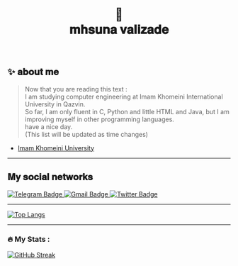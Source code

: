 <h1 align="center">
🤍<br>𝐦𝐡𝐬𝐮𝐧𝐚 𝐯𝐚𝐥𝐢𝐳𝐚𝐝𝐞
</h1>
<br>

## ✨ 𝐚𝐛𝐨𝐮𝐭 𝐦𝐞

> Now that you are reading this text : <br>
I am studying computer engineering at Imam Khomeini International University in Qazvin.<br>
So far, I am only fluent in C, Python and little HTML and Java, but I am improving myself in other programming languages.<br>
have a nice day.<br>
(This list will be updated as time changes)

- [Imam Khomeini University](http://www.ikiu.ac.ir/fa/)

---

## 𝐌𝐲 𝐬𝐨𝐜𝐢𝐚𝐥 𝐧𝐞𝐭𝐰𝐨𝐫𝐤𝐬

<div id="badges">
  <a href="http://t.me/mhsuna">
    <img src="https://img.shields.io/badge/Telegram-black?style=for-the-badge&logo=Telegram&logoColor=white" alt="Telegram Badge"/>
  </a>
  <a href="fvalizade2004@gmail.com">
    <img src="https://img.shields.io/badge/Gmail-black?style=for-the-badge&logo=Gmail&logoColor=white" alt="Gmail Badge"/>
  </a>
  <a href="https://twitter.com/_mhsuna_?t=7fhAfJRX2aR1ONw5mTcg5w&s=09">
    <img src="https://img.shields.io/badge/Twitter-black?style=for-the-badge&logo=twitter&logoColor=white" alt="Twitter Badge"/>
  </a>
</div>

---

[![Top Langs](https://github-readme-stats.vercel.app/api/top-langs/?username=mhsunava&layout=compact&theme=vision-friendly-dark)](https://github.com/anuraghazra/github-readme-stats)

---

### :fire: My Stats :

[![GitHub Streak](http://github-readme-streak-stats.herokuapp.com?user=mhsunava&theme=dark&background=000000)](https://git.io/streak-stats)
